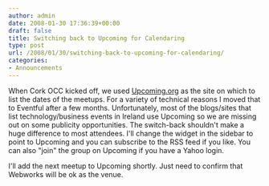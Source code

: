 ```yaml
---
author: admin
date: 2008-01-30 17:36:39+00:00
draft: false
title: Switching back to Upcoming for Calendaring
type: post
url: /2008/01/30/switching-back-to-upcoming-for-calendaring/
categories:
- Announcements
---
```


When Cork OCC kicked off, we used [Upcoming.org](http://upcoming.yahoo.com/group/2849/) as the site on which to list the dates of the meetups. For a variety of technical reasons I moved that to Eventful after a few months. Unfortunately, most of the blogs/sites that list technology/business events in Ireland use Upcoming so we are missing out on some publicity opportunities. The switch-back shouldn't make a huge difference to most attendees. I'll change the widget in the sidebar to point to Upcoming and you can subscribe to the RSS feed if you like. You can also "join" the group on Upcoming if you have a Yahoo login.

I'll add the next meetup to Upcoming shortly. Just need to confirm that Webworks will be ok as the venue.
